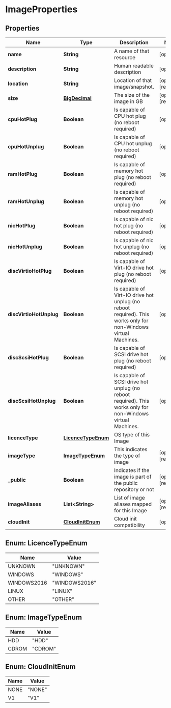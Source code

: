 

# ImageProperties

## Properties

| Name | Type | Description | Notes |
| ------------ | ------------- | ------------- | ------------- |
| **name** | **String** | A name of that resource |  [optional] |
| **description** | **String** | Human readable description |  [optional] |
| **location** | **String** | Location of that image/snapshot.  |  [optional] [readonly] |
| **size** | [**BigDecimal**](BigDecimal.md) | The size of the image in GB |  [optional] [readonly] |
| **cpuHotPlug** | **Boolean** | Is capable of CPU hot plug (no reboot required) |  [optional] |
| **cpuHotUnplug** | **Boolean** | Is capable of CPU hot unplug (no reboot required) |  [optional] |
| **ramHotPlug** | **Boolean** | Is capable of memory hot plug (no reboot required) |  [optional] |
| **ramHotUnplug** | **Boolean** | Is capable of memory hot unplug (no reboot required) |  [optional] |
| **nicHotPlug** | **Boolean** | Is capable of nic hot plug (no reboot required) |  [optional] |
| **nicHotUnplug** | **Boolean** | Is capable of nic hot unplug (no reboot required) |  [optional] |
| **discVirtioHotPlug** | **Boolean** | Is capable of Virt-IO drive hot plug (no reboot required) |  [optional] |
| **discVirtioHotUnplug** | **Boolean** | Is capable of Virt-IO drive hot unplug (no reboot required). This works only for non-Windows virtual Machines. |  [optional] |
| **discScsiHotPlug** | **Boolean** | Is capable of SCSI drive hot plug (no reboot required) |  [optional] |
| **discScsiHotUnplug** | **Boolean** | Is capable of SCSI drive hot unplug (no reboot required). This works only for non-Windows virtual Machines. |  [optional] |
| **licenceType** | [**LicenceTypeEnum**](#LicenceTypeEnum) | OS type of this Image |  |
| **imageType** | [**ImageTypeEnum**](#ImageTypeEnum) | This indicates the type of image |  [optional] [readonly] |
| **_public** | **Boolean** | Indicates if the image is part of the public repository or not |  [optional] [readonly] |
| **imageAliases** | **List&lt;String&gt;** | List of image aliases mapped for this Image |  [optional] [readonly] |
| **cloudInit** | [**CloudInitEnum**](#CloudInitEnum) | Cloud init compatibility |  [optional] |



## Enum: LicenceTypeEnum

| Name | Value |
| ---- | -----
| UNKNOWN | &quot;UNKNOWN&quot; |
| WINDOWS | &quot;WINDOWS&quot; |
| WINDOWS2016 | &quot;WINDOWS2016&quot; |
| LINUX | &quot;LINUX&quot; |
| OTHER | &quot;OTHER&quot; |



## Enum: ImageTypeEnum

| Name | Value |
| ---- | -----
| HDD | &quot;HDD&quot; |
| CDROM | &quot;CDROM&quot; |



## Enum: CloudInitEnum

| Name | Value |
| ---- | -----
| NONE | &quot;NONE&quot; |
| V1 | &quot;V1&quot; |


